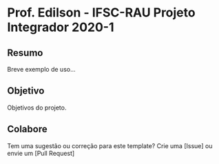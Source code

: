 # Prof. Edilson - IFSC-RAU Projeto Integrador 2020-1

## Resumo

Breve exemplo de uso...


## Objetivo

Objetivos do projeto.

## Colabore

Tem uma sugestão ou correção para este template? Crie uma [Issue] ou envie um [Pull Request]